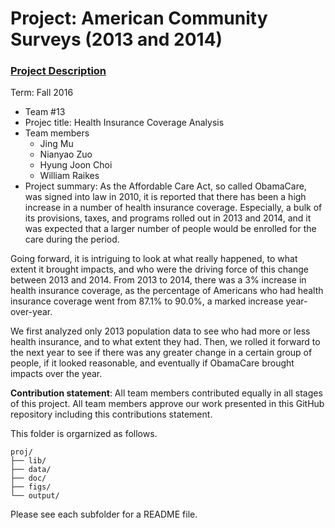 # Project: American Community Surveys (2013 and 2014)
### [Project Description](doc/Project1_desc.md)

Term: Fall 2016

+ Team #13
+ Projec title: Health Insurance Coverage Analysis
+ Team members
	+ Jing Mu
	+ Nianyao Zuo
	+ Hyung Joon Choi
	+ William Raikes
+ Project summary: As the Affordable Care Act, so called ObamaCare, was signed into law in 2010, it is reported that there has been a high increase in a number of health insurance coverage. Especially, a bulk of its provisions, taxes, and programs rolled out in 2013 and 2014, and it was expected that a larger number of people would be enrolled for the care during the period.

Going forward, it is intriguing to look at what really happened, to what extent it brought impacts, and who were the driving force of this change between 2013 and 2014. From 2013 to 2014, there was a 3% increase in health insurance coverage, as the percentage of Americans who had health insurance coverage went from 87.1% to 90.0%, a marked increase year-over-year.

We first analyzed only 2013 population data to see who had more or less health insurance, and to what extent they had. Then, we rolled it forward to the next year to see if there was any greater change in a certain group of people, if it looked reasonable, and eventually if ObamaCare brought impacts over the year. 
	
**Contribution statement**: All team members contributed equally in all stages of this project. All team members approve our work presented in this GitHub repository including this contributions statement. 

This folder is orgarnized as follows.

```
proj/
├── lib/
├── data/
├── doc/
├── figs/
└── output/
```

Please see each subfolder for a README file.

